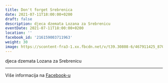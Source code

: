 ```yaml
---
title: Don't forget Srebrenica
date: 2021-07-11T18:00:00+0200
draft: false
description: djeca dzemata Lozana za Srebrenicu
eventDate: 2021-07-11T18:00:00+0200
location: ''
facebook_id: '216159003711963'
weight: 30
image: https://scontent-fra3-1.xx.fbcdn.net/v/t39.30808-6/467911425_8702124949883247_8451066247417132989_n.jpg?_nc_cat=103&ccb=1-7&_nc_sid=9e60e4&_nc_ohc=QxviA5S7CXEQ7kNvwGfG8vZ&_nc_oc=AdmfDTh8-dlfVXLZNyC2xLSaWa9LUvi3q0V7NwDH1w9b6amzrKR3FxVOVTjV4Y9kyaA&_nc_zt=23&_nc_ht=scontent-fra3-1.xx&edm=ABTKTjYEAAAA&_nc_gid=XI78UelV7TVkDujbialWOQ&oh=00_AfbnVm9so3XgKe96y5T65Y2pkb2nskGQJN2cMP4XlNDL7w&oe=68DA9E59
---
```


djeca dzemata Lozana za Srebrenicu

---

Više informacija na [Facebook-u](https://facebook.com/events/216159003711963)